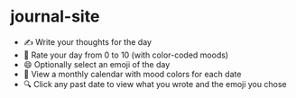 # journal-site

- ✍️ Write your thoughts for the day  
- 🌈 Rate your day from 0 to 10 (with color-coded moods)  
- 😄 Optionally select an emoji of the day  
- 📅 View a monthly calendar with mood colors for each date  
- 🔍 Click any past date to view what you wrote and the emoji you chose 
